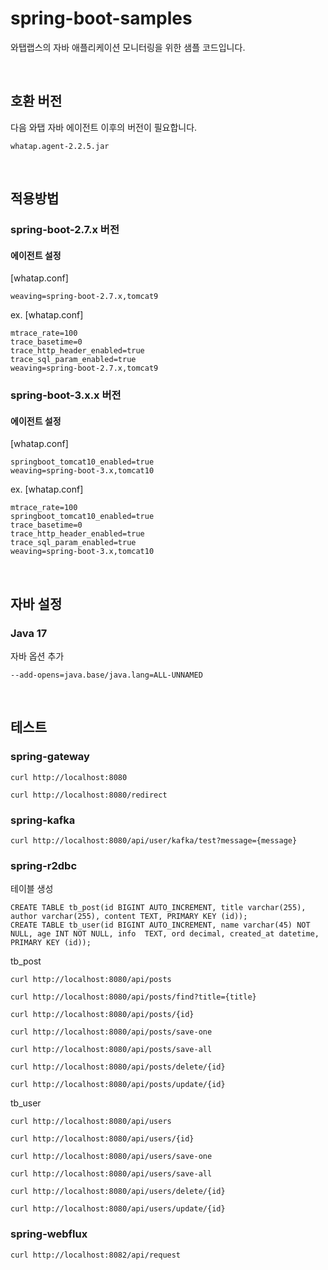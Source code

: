 # spring-boot-samples

와탭랩스의 자바 애플리케이션 모니터링을 위한 샘플 코드입니다.  

<br/>

## 호환 버전

다음 와탭 자바 에이전트 이후의 버전이 필요합니다.

```
whatap.agent-2.2.5.jar
```

<br/>

## 적용방법

### spring-boot-2.7.x 버전

#### 에이전트 설정

[whatap.conf]
```
weaving=spring-boot-2.7.x,tomcat9
```

ex. 
[whatap.conf]
```
mtrace_rate=100
trace_basetime=0
trace_http_header_enabled=true
trace_sql_param_enabled=true
weaving=spring-boot-2.7.x,tomcat9
```


### spring-boot-3.x.x 버전

#### 에이전트 설정

[whatap.conf]
```
springboot_tomcat10_enabled=true
weaving=spring-boot-3.x,tomcat10
```

ex.
[whatap.conf]
```
mtrace_rate=100
springboot_tomcat10_enabled=true
trace_basetime=0
trace_http_header_enabled=true
trace_sql_param_enabled=true
weaving=spring-boot-3.x,tomcat10
```

<br/>

## 자바 설정

### Java 17

자바 옵션 추가
```
--add-opens=java.base/java.lang=ALL-UNNAMED
```

<br/>

## 테스트 

### spring-gateway

```
curl http://localhost:8080

curl http://localhost:8080/redirect
```


### spring-kafka

```
curl http://localhost:8080/api/user/kafka/test?message={message}
```


### spring-r2dbc

테이블 생성  
```
CREATE TABLE tb_post(id BIGINT AUTO_INCREMENT, title varchar(255), author varchar(255), content TEXT, PRIMARY KEY (id));
CREATE TABLE tb_user(id BIGINT AUTO_INCREMENT, name varchar(45) NOT NULL, age INT NOT NULL, info  TEXT, ord decimal, created_at datetime, PRIMARY KEY (id));
```

tb_post 
```
curl http://localhost:8080/api/posts

curl http://localhost:8080/api/posts/find?title={title}

curl http://localhost:8080/api/posts/{id}

curl http://localhost:8080/api/posts/save-one

curl http://localhost:8080/api/posts/save-all

curl http://localhost:8080/api/posts/delete/{id}

curl http://localhost:8080/api/posts/update/{id}
```

tb_user
```
curl http://localhost:8080/api/users

curl http://localhost:8080/api/users/{id}

curl http://localhost:8080/api/users/save-one

curl http://localhost:8080/api/users/save-all

curl http://localhost:8080/api/users/delete/{id}

curl http://localhost:8080/api/users/update/{id}
```


### spring-webflux

```
curl http://localhost:8082/api/request
```
